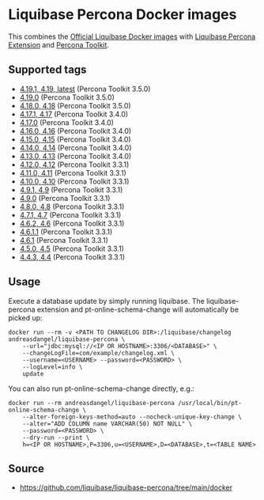 # Liquibase Percona Docker images

This combines the [Official Liquibase Docker images](https://hub.docker.com/r/liquibase/liquibase)
with [Liquibase Percona Extension](https://github.com/liquibase/liquibase-percona) and
[Percona Toolkit](https://www.percona.com/doc/percona-toolkit/LATEST/index.html).

## Supported tags

*   [4.19.1, 4.19, latest](https://github.com/liquibase/liquibase-percona/blob/main/docker/Dockerfile) (Percona Toolkit 3.5.0)
*   [4.19.0](https://github.com/liquibase/liquibase-percona/blob/a63f959050334888fa6ba42681ddc2381a94bc09/docker/Dockerfile) (Percona Toolkit 3.5.0)
*   [4.18.0, 4.18](https://github.com/liquibase/liquibase-percona/blob/d59b9f8b6c0e0c296b2690bcf990803d3e996e08/docker/Dockerfile) (Percona Toolkit 3.5.0)
*   [4.17.1, 4.17](https://github.com/liquibase/liquibase-percona/blob/32972ba9573e9dd7863ce4320948fdfd89348940/docker/Dockerfile) (Percona Toolkit 3.4.0)
*   [4.17.0](https://github.com/liquibase/liquibase-percona/blob/ad87992a358313da6cb7ea47cd88562b58e2f496/docker/Dockerfile) (Percona Toolkit 3.4.0)
*   [4.16.0, 4.16](https://github.com/liquibase/liquibase-percona/blob/068b49992825ed2f16f8b171736b8f989c829e2c/docker/Dockerfile) (Percona Toolkit 3.4.0)
*   [4.15.0, 4.15](https://github.com/liquibase/liquibase-percona/blob/21d1cf6f7515692b12994eda8ac3b7343fdad38b/docker/Dockerfile) (Percona Toolkit 3.4.0)
*   [4.14.0, 4.14](https://github.com/liquibase/liquibase-percona/blob/ecdff8a42b94c5f9baadf5d9c6a5c5967f942488/docker/Dockerfile) (Percona Toolkit 3.4.0)
*   [4.13.0, 4.13](https://github.com/liquibase/liquibase-percona/blob/8a28dd673574b781278e6d49be3fd36a5a26fd7b/docker/Dockerfile) (Percona Toolkit 3.4.0)
*   [4.12.0, 4.12](https://github.com/liquibase/liquibase-percona/blob/8604bde698ebb8bbbb08db04f2f394cebb51553c/docker/Dockerfile) (Percona Toolkit 3.3.1)
*   [4.11.0, 4.11](https://github.com/liquibase/liquibase-percona/blob/7e5aeb5a521ce82a2eb6fdbde8f62be7ed6e583f/docker/Dockerfile) (Percona Toolkit 3.3.1)
*   [4.10.0, 4.10](https://github.com/liquibase/liquibase-percona/blob/da116adadd192d49fc170d7d31c4305c81a26ca4/docker/Dockerfile) (Percona Toolkit 3.3.1)
*   [4.9.1, 4.9](https://github.com/liquibase/liquibase-percona/blob/f1de6ad0e281b4db8fde59026b7fecb51b28e984/docker/Dockerfile) (Percona Toolkit 3.3.1)
*   [4.9.0](https://github.com/liquibase/liquibase-percona/blob/f5a0080b2ec44294771a82f9cf97daad513e1f6a/docker/Dockerfile) (Percona Toolkit 3.3.1)
*   [4.8.0, 4.8](https://github.com/liquibase/liquibase-percona/blob/5f50f6f6a861357ee499261db7c60cc54393b458/docker/Dockerfile) (Percona Toolkit 3.3.1)
*   [4.7.1, 4.7](https://github.com/liquibase/liquibase-percona/blob/3e320741e56d272f9ce16aeaebcbb013343785f0/docker/Dockerfile) (Percona Toolkit 3.3.1)
*   [4.6.2, 4.6](https://github.com/liquibase/liquibase-percona/blob/d61bd176834250989584e709c60cb5001241c1f5/docker/Dockerfile) (Percona Toolkit 3.3.1)
*   [4.6.1.1](https://github.com/liquibase/liquibase-percona/blob/a50593d442a4cfa9285da1aaf4f9f5727246e9ed/docker/Dockerfile) (Percona Toolkit 3.3.1)
*   [4.6.1](https://github.com/liquibase/liquibase-percona/blob/b184630d6214a0261279fd320410577e1c4b9df4/docker/Dockerfile) (Percona Toolkit 3.3.1)
*   [4.5.0, 4.5](https://github.com/liquibase/liquibase-percona/blob/4475f925d7c93c28e5a6a9996718df681739064b/docker/Dockerfile) (Percona Toolkit 3.3.1)
*   [4.4.3, 4.4](https://github.com/liquibase/liquibase-percona/blob/11761c13726b84cba7f234689294238078337fba/docker/Dockerfile) (Percona Toolkit 3.3.1)

## Usage

Execute a database update by simply running liquibase.
The liquibase-percona extension and pt-online-schema-change
will automatically be picked up:

```
docker run --rm -v <PATH TO CHANGELOG DIR>:/liquibase/changelog andreasdangel/liquibase-percona \
    --url="jdbc:mysql://<IP OR HOSTNAME>:3306/<DATABASE>" \
    --changeLogFile=com/example/changelog.xml \
    --username=<USERNAME> --password=<PASSWORD> \
    --logLevel=info \
    update
```

You can also run pt-online-schema-change directly, e.g.:

```
docker run --rm andreasdangel/liquibase-percona /usr/local/bin/pt-online-schema-change \
    --alter-foreign-keys-method=auto --nocheck-unique-key-change \
    --alter="ADD COLUMN name VARCHAR(50) NOT NULL" \
    --password=<PASSWORD> \
    --dry-run --print \
    h=<IP OR HOSTNAME>,P=3306,u=<USERNAME>,D=<DATABASE>,t=<TABLE NAME>
```

## Source

*   <https://github.com/liquibase/liquibase-percona/tree/main/docker>

